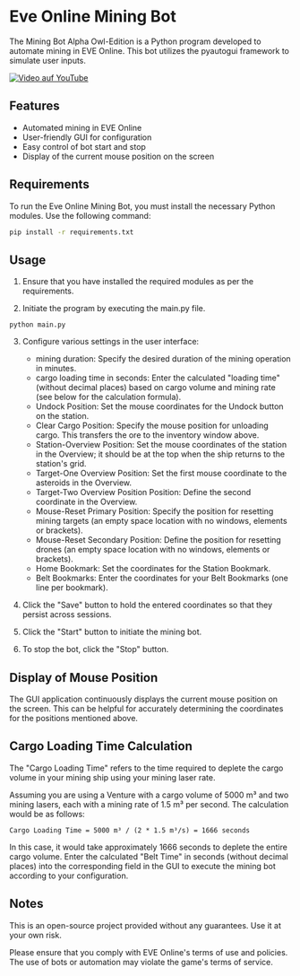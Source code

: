 # Eve Online Mining Bot

The Mining Bot Alpha Owl-Edition is a Python program developed to automate mining in EVE Online. This bot utilizes the pyautogui framework to simulate user inputs. 

[![Video auf YouTube](https://img.youtube.com/vi/5wEN07A2q3Q/maxresdefault.jpg)](https://www.youtube.com/watch?v=5wEN07A2q3Q)


## Features

- Automated mining in EVE Online
- User-friendly GUI for configuration
- Easy control of bot start and stop
- Display of the current mouse position on the screen

## Requirements

To run the Eve Online Mining Bot, you must install the necessary Python modules. Use the following command:

```bash
pip install -r requirements.txt
```

## Usage

1. Ensure that you have installed the required modules as per the requirements.

2. Initiate the program by executing the main.py file.
```
python main.py
```
3. Configure various settings in the user interface:

   - mining duration: Specify the desired duration of the mining operation in minutes.
   - cargo loading time in seconds: Enter the calculated "loading time" (without decimal places) based on cargo volume and mining rate (see below for the calculation formula).
   - Undock Position: Set the mouse coordinates for the Undock button on the station.
   - Clear Cargo Position: Specify the mouse position for unloading cargo. This transfers the ore to the inventory window above.
   - Station-Overview Position: Set the mouse coordinates of the station in the Overview; it should be at the top when the ship returns to the station's grid.
   - Target-One Overview Position: Set the first mouse coordinate to the asteroids in the Overview.
   - Target-Two Overview Position Position: Define the second coordinate in the Overview.
   - Mouse-Reset Primary Position: Specify the position for resetting mining targets (an empty space location with no windows, elements or brackets).
   - Mouse-Reset Secondary Position: Define the position for resetting drones (an empty space location with no windows, elements or brackets).
   - Home Bookmark: Set the coordinates for the Station Bookmark.
   - Belt Bookmarks: Enter the coordinates for your Belt Bookmarks (one line per bookmark).

4.  Click the "Save" button to hold the entered coordinates so that they persist across sessions.
   
5. Click the "Start" button to initiate the mining bot.
   
6. To stop the bot, click the "Stop" button.

## Display of Mouse Position
The GUI application continuously displays the current mouse position on the screen. This can be helpful for accurately determining the coordinates for the positions mentioned above.

## Cargo Loading Time Calculation
The "Cargo Loading Time" refers to the time required to deplete the cargo volume in your mining ship using your mining laser rate.

Assuming you are using a Venture with a cargo volume of 5000 m³ and two mining lasers, each with a mining rate of 1.5 m³ per second. The calculation would be as follows:
```
Cargo Loading Time = 5000 m³ / (2 * 1.5 m³/s) = 1666 seconds
```
In this case, it would take approximately 1666 seconds to deplete the entire cargo volume. Enter the calculated "Belt Time" in seconds (without decimal places) into the corresponding field in the GUI to execute the mining bot according to your configuration.

## Notes
This is an open-source project provided without any guarantees. Use it at your own risk.

Please ensure that you comply with EVE Online's terms of use and policies. The use of bots or automation may violate the game's terms of service.
